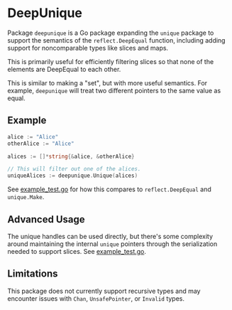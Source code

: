# DeepUnique

Package `deepunique` is a Go package expanding the `unique` package to support the semantics of the `reflect.DeepEqual` function, including adding support for noncomparable types like slices and maps.

This is primarily useful for efficiently filtering slices so that none of the elements are DeepEqual to each other.

This is similar to making a "set", but with more useful semantics. For example, `deepunique` will treat two different pointers to the same value as equal.

## Example

```go
alice := "Alice"
otherAlice := "Alice"

alices := []*string{&alice, &otherAlice}

// This will filter out one of the alices.
uniqueAlices := deepunique.Unique(alices)
```

See [example_test.go](example_test.go) for how this compares to `reflect.DeepEqual` and `unique.Make`.

## Advanced Usage

The unique handles can be used directly, but there's some complexity around maintaining the internal `unique` pointers through the serialization needed to support slices. See [example_test.go](example_test.go).

## Limitations

This package does not currently support recursive types and may encounter issues with `Chan`, `UnsafePointer`, or `Invalid` types.
